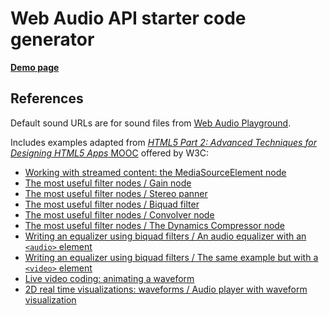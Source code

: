 # Web Audio API starter code generator

**[Demo page][demo-en-base]**

[demo-en-base]: http://antonkhorev.github.io/webaudio-starter/en/base/

## References

Default sound URLs are for sound files from [Web Audio Playground](http://webaudioplayground.appspot.com/).

Includes examples adapted from [*HTML5 Part 2: Advanced Techniques for Designing HTML5 Apps* MOOC](https://www.edx.org/course/html5-part-2-advanced-techniques-w3cx-html5-2x) offered by W3C:

* [Working with streamed content: the MediaSourceElement node](http://jsbin.com/mifaqa/edit)
* [The most useful filter nodes / Gain node](http://jsbin.com/dizipo/edit)
* [The most useful filter nodes / Stereo panner](http://jsbin.com/zojona/edit)
* [The most useful filter nodes / Biquad filter](http://jsbin.com/faqowo/edit)
* [The most useful filter nodes / Convolver node](http://jsbin.com/rikivu/edit)
* [The most useful filter nodes / The Dynamics Compressor node](http://jsbin.com/joyayi/edit)
* [Writing an equalizer using biquad filters / An audio equalizer with an `<audio>` element](http://jsbin.com/tipala/edit)
* [Writing an equalizer using biquad filters / The same example but with a `<video>` element](http://jsbin.com/podaju/edit)
* [Live video coding: animating a waveform](http://jsbin.com/sequtas/edit)
* [2D real time visualizations: waveforms / Audio player with waveform visualization](http://jsbin.com/wigucu/edit)
